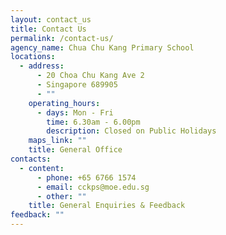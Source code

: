 ```yaml
---
layout: contact_us
title: Contact Us
permalink: /contact-us/
agency_name: Chua Chu Kang Primary School
locations:
  - address:
      - 20 Choa Chu Kang Ave 2
      - Singapore 689905
      - ""
    operating_hours:
      - days: Mon - Fri
        time: 6.30am - 6.00pm
        description: Closed on Public Holidays
    maps_link: ""
    title: General Office
contacts:
  - content:
      - phone: +65 6766 1574
      - email: cckps@moe.edu.sg
      - other: ""
    title: General Enquiries & Feedback
feedback: ""
---
```

